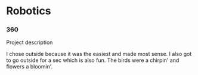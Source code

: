 # Robotics
### 360
Project description

<script src='//vizor.io/static/scripts/vizor-360-embed.js' data-vizorurl='//vizor.io/embed/bwilliams79/360-picture-test'></script>

I chose outside because it was the easiest and made most sense. I also got to go outside for a sec which is also fun.  The birds were a chirpin' and flowers a bloomin'.
